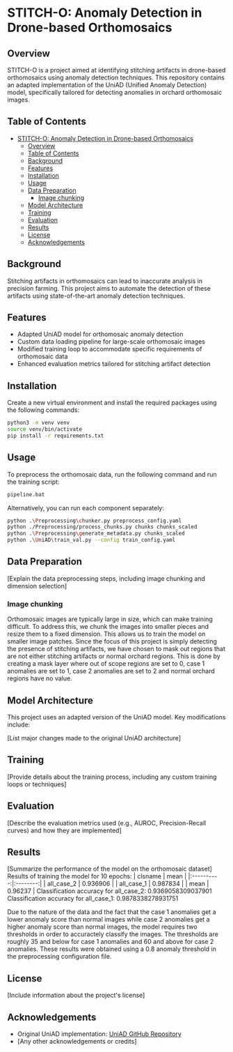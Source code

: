 # STITCH-O: Anomaly Detection in Drone-based Orthomosaics

## Overview

STITCH-O is a project aimed at identifying stitching artifacts in drone-based orthomosaics using anomaly detection techniques. This repository contains an adapted implementation of the UniAD (Unified Anomaly Detection) model, specifically tailored for detecting anomalies in orchard orthomosaic images.

## Table of Contents

- [STITCH-O: Anomaly Detection in Drone-based Orthomosaics](#stitch-o-anomaly-detection-in-drone-based-orthomosaics)
  - [Overview](#overview)
  - [Table of Contents](#table-of-contents)
  - [Background](#background)
  - [Features](#features)
  - [Installation](#installation)
  - [Usage](#usage)
  - [Data Preparation](#data-preparation)
    - [Image chunking](#image-chunking)
  - [Model Architecture](#model-architecture)
  - [Training](#training)
  - [Evaluation](#evaluation)
  - [Results](#results)
  - [License](#license)
  - [Acknowledgements](#acknowledgements)

## Background

Stitching artifacts in orthomosaics can lead to inaccurate analysis in precision farming. This project aims to automate the detection of these artifacts using state-of-the-art anomaly detection techniques.

## Features

- Adapted UniAD model for orthomosaic anomaly detection
- Custom data loading pipeline for large-scale orthomosaic images
- Modified training loop to accommodate specific requirements of orthomosaic data
- Enhanced evaluation metrics tailored for stitching artifact detection

## Installation

Create a new virtual environment and install the required packages using the following commands:

```bash
python3 -m venv venv
source venv/bin/activate
pip install -r requirements.txt
```

## Usage

To preprocess the orthomosaic data, run the following command and run the training script:

```bash
pipeline.bat
```

Alternatively, you can run each component separately:

```bash
python .\Preprocessing\chunker.py preprocess_config.yaml
python ./Preprocessing/process_chunks.py chunks chunks_scaled
python .\Preprocessing\generate_metadata.py chunks_scaled
python .\UniAD\train_val.py --config train_config.yaml
```

## Data Preparation

[Explain the data preprocessing steps, including image chunking and dimension selection]
### Image chunking
Orthomosaic images are typically large in size, which can make training difficult. To address this, we chunk the images into smaller pieces and resize them to a fixed dimension. This allows us to train the model on smaller image patches. Since the focus of this project is simply detecting the presence of stitching artifacts, we have chosen to mask out regions that are not either stitching artifacts or normal orchard regions. This is done by creating a mask layer where out of scope regions are set to 0, case 1 anomalies are set to 1, case 2 anomalies are set to 2 and normal orchard regions have no value. 

## Model Architecture

This project uses an adapted version of the UniAD model. Key modifications include:

[List major changes made to the original UniAD architecture]

## Training

[Provide details about the training process, including any custom training loops or techniques]

## Evaluation

[Describe the evaluation metrics used (e.g., AUROC, Precision-Recall curves) and how they are implemented]

## Results
[Summarize the performance of the model on the orthomosaic dataset]
Results of training the model for 10 epochs:
|  clsname   |   mean   |
|:----------:|:--------:|
| all_case_2 | 0.936906 |
| all_case_1 | 0.987834 |
|    mean    | 0.96237  |
Classification accuracy for all_case_2: 0.9369058309037901
Classification accuracy for all_case_1: 0.9878338278931751

Due to the nature of the data and the fact that the case 1 anomalies get a lower anomaly score than normal images while case 2 anomalies get a higher anomaly score than normal images, the model requires two thresholds in order to accuractely classify the images. The thresholds are roughly 35 and below for case 1 anomalies and 60 and above for case 2 anomalies. These results were obtained using a 0.8 anomaly threshold in the preprocessing configuration file. 


## License

[Include information about the project's license]

## Acknowledgements

- Original UniAD implementation: [UniAD GitHub Repository](https://github.com/zhiyuanyou/UniAD/tree/main)
- [Any other acknowledgements or credits]